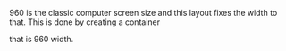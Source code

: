 960 is the classic computer screen size and this layout fixes the width to that. This is done by creating a container <div> that is 960 width. 
